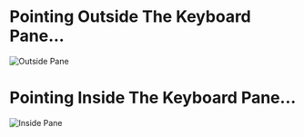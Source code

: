 # Pointing Outside The Keyboard Pane...
![Outside Pane](https://photos.google.com/photo/AF1QipOftsAAlKCvxnnuvkv2qejthgfn3FJlY-iCd0aU/Out.jpg)

# Pointing Inside The Keyboard Pane...
![Inside Pane](https://goo.gl/photos/1W97BHS64gG3Sdz68.jpg)
